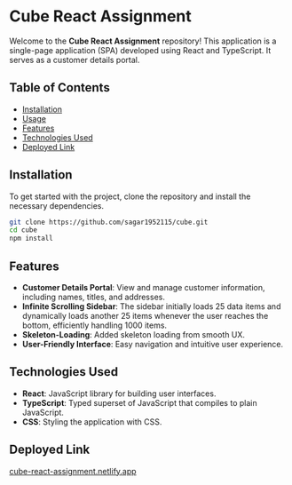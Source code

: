 # Cube React Assignment

Welcome to the **Cube React Assignment** repository! This application is a single-page application (SPA) developed using React and TypeScript. It serves as a customer details portal.

## Table of Contents

- [Installation](#installation)
- [Usage](#usage)
- [Features](#features)
- [Technologies Used](#technologies-used)
- [Deployed Link](#deployed-link)

## Installation

To get started with the project, clone the repository and install the necessary dependencies.

```bash
git clone https://github.com/sagar1952115/cube.git
cd cube
npm install

```

## Features

- **Customer Details Portal**: View and manage customer information, including names, titles, and addresses.
- **Infinite Scrolling Sidebar**: The sidebar initially loads 25 data items and dynamically loads another 25 items whenever the user reaches the bottom, efficiently handling 1000 items.
- **Skeleton-Loading**: Added skeleton loading from smooth UX.
- **User-Friendly Interface**: Easy navigation and intuitive user experience.


## Technologies Used

- **React**: JavaScript library for building user interfaces.
- **TypeScript**: Typed superset of JavaScript that compiles to plain JavaScript.
- **CSS**: Styling the application with CSS.

## Deployed Link

[cube-react-assignment.netlify.app](cube-react-assignment.netlify.app)

